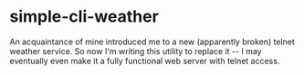 # simple-cli-weather

An acquaintance of mine introduced me to a new (apparently broken) telnet weather service. So now I'm writing this utility to replace it -- I may eventually even make it a fully functional web server with telnet access. 
